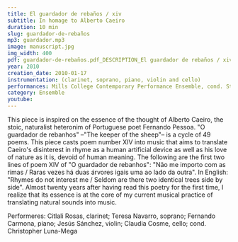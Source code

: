 ```yaml
---
title: El guardador de rebaños / xiv
subtitle: In homage to Alberto Caeiro
duration: 10 min
slug: guardador-de-rebaños
mp3: guardador.mp3
image: manuscript.jpg
img_width: 400
pdf: guardador-de-rebaños.pdf_DESCRIPTION_El guardador de rebaños / xiv (score)
year: 2010
creation_date: 2010-01-17
instrumentation: (clarinet, soprano, piano, violin and cello)
performances: Mills College Contemporary Performance Ensemble, cond. Steed Cowart. Oakland, CA | Citlali Rosas, clarinet; Teresa Navarro, soprano; Fernando Carmona, piano; Jesús Sánchez, violin; Claudia Cosme, cello. Mexico City
category: Ensemble
youtube:
---
```


This piece is inspired on the essence of the thought of Alberto Caeiro, the stoic, naturalist heteronim of Portuguese poet Fernando Pessoa. "O guardador de rebanhos" –"The keeper of the sheep"– is a cycle of 49 poems. This piece casts poem number XIV into music that aims to translate Caeiro's disinterest in rhyme as a human artificial device as well as his love of nature as it is, devoid of human meaning. The following are the first two lines of poem XIV of "O guardador de rebanhos": "Não me importo com as rimas / Raras vezes há duas árvores igais uma ao lado da outra". In English: "Rhymes do not interest me / Seldom are there two identical trees side by side". Almost twenty years after having read this poetry for the first time, I realize that its essence is at the core of my current musical practice of translating natural sounds into music. 

Performeres: Citlali Rosas, clarinet; Teresa Navarro, soprano; Fernando Carmona, piano; Jesús Sánchez, violin; Claudia Cosme, cello; cond. Christopher Luna-Mega